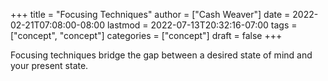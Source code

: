 +++
title = "Focusing Techniques"
author = ["Cash Weaver"]
date = 2022-02-21T07:08:00-08:00
lastmod = 2022-07-13T20:32:16-07:00
tags = ["concept", "concept"]
categories = ["concept"]
draft = false
+++

Focusing techniques bridge the gap between a desired state of mind and your present state.
